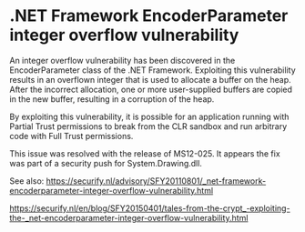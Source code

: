 # .NET Framework EncoderParameter integer overflow vulnerability
An integer overflow vulnerability has been discovered in the EncoderParameter class of the .NET Framework. Exploiting this vulnerability results in an overflown integer that is used to allocate a buffer on the heap. After the incorrect allocation, one or more user-supplied buffers are copied in the new buffer, resulting in a corruption of the heap.

By exploiting this vulnerability, it is possible for an application running with Partial Trust permissions to break from the CLR sandbox and run arbitrary code with Full Trust permissions.

This issue was resolved with the release of MS12-025. It appears the fix was part of a security push for System.Drawing.dll.

See also:
https://securify.nl/advisory/SFY20110801/_net-framework-encoderparameter-integer-overflow-vulnerability.html

https://securify.nl/en/blog/SFY20150401/tales-from-the-crypt_-exploiting-the-_net-encoderparameter-integer-overflow-vulnerability.html
